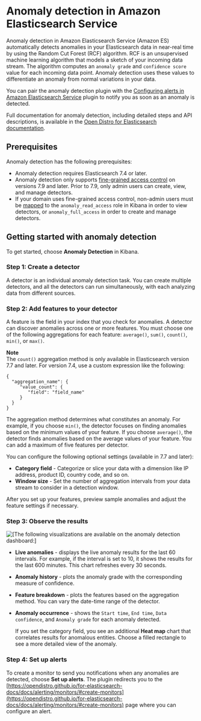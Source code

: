 # Anomaly detection in Amazon Elasticsearch Service<a name="ad"></a>

Anomaly detection in Amazon Elasticsearch Service \(Amazon ES\) automatically detects anomalies in your Elasticsearch data in near\-real time by using the Random Cut Forest \(RCF\) algorithm\. RCF is an unsupervised machine learning algorithm that models a sketch of your incoming data stream\. The algorithm computes an `anomaly grade` and `confidence score` value for each incoming data point\. Anomaly detection uses these values to differentiate an anomaly from normal variations in your data\. 

You can pair the anomaly detection plugin with the [Configuring alerts in Amazon Elasticsearch Service](alerting.md) plugin to notify you as soon as an anomaly is detected\. 

Full documentation for anomaly detection, including detailed steps and API descriptions, is available in the [Open Distro for Elasticsearch documentation](https://opendistro.github.io/for-elasticsearch-docs/docs/ad/)\.

## Prerequisites<a name="ad-prereq"></a>

Anomaly detection has the following prerequisites:
+ Anomaly detection requires Elasticsearch 7\.4 or later\. 
+ Anomaly detection only supports [fine\-grained access control](fgac.md) on versions 7\.9 and later\. Prior to 7\.9, only admin users can create, view, and manage detectors\. 
+ If your domain uses fine\-grained access control, non\-admin users must be [mapped](fgac.md#fgac-mapping) to the `anomaly_read_access` role in Kibana in order to view detectors, or `anomaly_full_access` in order to create and manage detectors\.

## Getting started with anomaly detection<a name="ad-example-es"></a>

To get started, choose **Anomaly Detection** in Kibana\.

### Step 1: Create a detector<a name="ad-example-es1"></a>

A detector is an individual anomaly detection task\. You can create multiple detectors, and all the detectors can run simultaneously, with each analyzing data from different sources\.

### Step 2: Add features to your detector<a name="ad-example-es2"></a>

A feature is the field in your index that you check for anomalies\. A detector can discover anomalies across one or more features\. You must choose one of the following aggregations for each feature: `average()`, `sum()`, `count()`, `min()`, or `max()`\. 

**Note**  
The `count()` aggregation method is only available in Elasticsearch version 7\.7 and later\. For version 7\.4, use a custom expression like the following:  

```
{
  "aggregation_name": {
     "value_count": {
        "field": "field_name"
     }
  }
}
```

The aggregation method determines what constitutes an anomaly\. For example, if you choose `min()`, the detector focuses on finding anomalies based on the minimum values of your feature\. If you choose `average()`, the detector finds anomalies based on the average values of your feature\. You can add a maximum of five features per detector\.

You can configure the following optional settings \(available in 7\.7 and later\):
+ **Category field** \- Categorize or slice your data with a dimension like IP address, product ID, country code, and so on\.
+ **Window size** \- Set the number of aggregation intervals from your data stream to consider in a detection window\.

After you set up your features, preview sample anomalies and adjust the feature settings if necessary\.

### Step 3: Observe the results<a name="ad-example-es3"></a>

![\[The following visualizations are available on the anomaly detection dashboard:\]](http://docs.aws.amazon.com/elasticsearch-service/latest/developerguide/images/ad.png)
+ **Live anomalies** \- displays the live anomaly results for the last 60 intervals\. For example, if the interval is set to 10, it shows the results for the last 600 minutes\. This chart refreshes every 30 seconds\.
+ **Anomaly history** \- plots the anomaly grade with the corresponding measure of confidence\.
+ **Feature breakdown** \- plots the features based on the aggregation method\. You can vary the date\-time range of the detector\.
+ **Anomaly occurrence** \- shows the `Start time`, `End time`, `Data confidence`, and `Anomaly grade` for each anomaly detected\.

  If you set the category field, you see an additional **Heat map** chart that correlates results for anomalous entities\. Choose a filled rectangle to see a more detailed view of the anomaly\.

### Step 4: Set up alerts<a name="ad-example-es4"></a>

To create a monitor to send you notifications when any anomalies are detected, choose **Set up alerts**\. The plugin redirects you to the [https://opendistro.github.io/for-elasticsearch-docs/docs/alerting/monitors/#create-monitors](https://opendistro.github.io/for-elasticsearch-docs/docs/alerting/monitors/#create-monitors) page where you can configure an alert\.